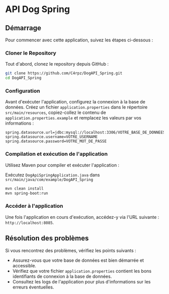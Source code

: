# API Dog Spring

## Démarrage

Pour commencer avec cette application, suivez les étapes ci-dessous :

### Cloner le Repository

Tout d'abord, clonez le repository depuis GitHub :

```bash
git clone https://github.com/C4rpz/DogAPI_Spring.git 
cd DogAPI_Spring 
```

### Configuration

Avant d'exécuter l'application, configurez la connexion à la base de données. 
Créez un fichier `application.properties` dans le répertoire `src/main/resources`, copiez-collez le contenu de `application.properties.example` et remplacez les valeurs par vos informations :

```properties
spring.datasource.url=jdbc:mysql://localhost:3306/VOTRE_BASE_DE_DONNEES
spring.datasource.username=VOTRE_USERNAME
spring.datasource.password=VOTRE_MOT_DE_PASSE
```

### Compilation et exécution de l'application

Utilisez Maven pour compiler et exécuter l'application :

Exécutez `DogApiSpringApplication.java` dans `src/main/java/com/example/DogAPI_Spring`
```bash
mvn clean install
mvn spring-boot:run
```

### Accéder à l'application

Une fois l'application en cours d'exécution, accédez-y via l'URL suivante : `http://localhost:8085`.

## Résolution des problèmes

Si vous rencontrez des problèmes, vérifiez les points suivants :
- Assurez-vous que votre base de données est bien démarrée et accessible.
- Vérifiez que votre fichier `application.properties` contient les bons identifiants de connexion à la base de données.
- Consultez les logs de l'application pour plus d'informations sur les erreurs éventuelles.
